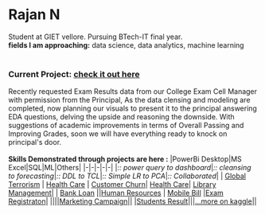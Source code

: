 # Rajan N 
Student at GIET vellore. Pursuing BTech-IT final year.<br>
**fields I am approaching:**  data science, data analytics, machine learning
<br><br>
### Current Project:    [check it out here](https://github.com/rajannnnnnn/PowerBi-UNIVERSITY_EXAM_PERFORMANCE_ANALYSIS) <br>
Recently requested Exam Results data from our College Exam Cell Manager with permission from the Principal, As the data clensing and modeling are completed, now planning our visuals
to present it to the principal answering EDA questions, delving the upside and reasoning the downside. With suggestions of academic improvements in terms of Overall Passing and Improving Grades, soon we will have everything ready to knock on principal's door.
<br><br>
**Skills Demonstrated through projects are here :**
|PowerBi Desktop|MS Excel|SQL|ML|Others|
|-|-|-|-|-|
|_:: power query to dashboard_|_:: cleansing to forecasting_|_:: DDL to TCL_|_:: Simple LR to PCA_|_:: Collaborated_|
| [Global Terrorism](https://github.com/rajannnnnnn/PowerBi-GLOBAL_TERRORISM_ANALYSIS) | [Health Care](https://github.com/rajannnnnnn/Excel-HEALTHCARE_DATA_ANALYSIS) | [Customer Churn](https://github.com/rajannnnnnn/Sql-E_COMMERCE_CUSTOMER_CHURN_ANALYSIS)|  [Health Care](https://kaggle.com/code/rajannnn/healthcare-data-analysis)| [Library Management](https://github.com/rajannnnnnn/Library-Management-and-Attendence-System)|
| [Bank Loan](https://github.com/rajannnnnnn/PowerBI-BANK_LOAN_PERFORMANCE_ANALYSIS) ||[Human Resources](https://github.com/rajannnnnnn/Sql-HR_MANAGEMENT) | [Mobile Bill](https://www.kaggle.com/code/rajannnn/mobile-bill-eda) |[Exam Registraton](https://github.com/rishikannaaa/Exam-Registration)|
||||[Marketing Campaign](https://colab.research.google.com/drive/1mgu460E4TCN9MHUFFr3P0vGHn-8i3unM?usp=sharing)||
|[Students Result](https://github.com/rajannnnnnn/PowerBi-UNIVERSITY_EXAM_PERFORMANCE_ANALYSIS/)|||[...more on kaggle](https://www.kaggle.com/rajannnn/code)||
